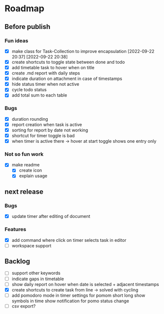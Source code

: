 # Roadmap

## Before publish

### Fun ideas 

- [x] make class for Task-Collection to improve encapsulation [2022-09-22 20:37] [2022-09-22 20:38]
- [x] create shortcuts to toggle state between done and todo
- [x] add timetable task to hover when on title
- [x] create .md report with daily steps
- [x] indicate duration on attachment in case of timestamps
- [x] hide status timer when not active
- [x] cycle todo status
- [x] add total sum to each table

### Bugs

- [x] duration rounding
- [x] report creation when task is active
- [x] sorting for report by date not working
- [x] shortcut for timer toggle is bad
- [x] when timer is active there -> hover at start toggle shows one entry only 

### Not so fun work

- [x] make readme
  - [x] create icon
  - [x] explain usage

## next release

### Bugs

- [x] update timer after editing of document

### Features
- [x] add command where click on timer selects task in editor
- [ ] workspace support

## Backlog

- [ ] support other keywords
- [ ] indicate gaps in timetable
- [ ] show daily report on hover when date is selected + adjacent timestamps
- [x] create shortcuts to create task from line -> solved with cycling
- [ ] add pomodoro mode in timer
        settings for pomom short long
        show symbols in time
        show notification for pomo status change 
- [ ] csv export?
